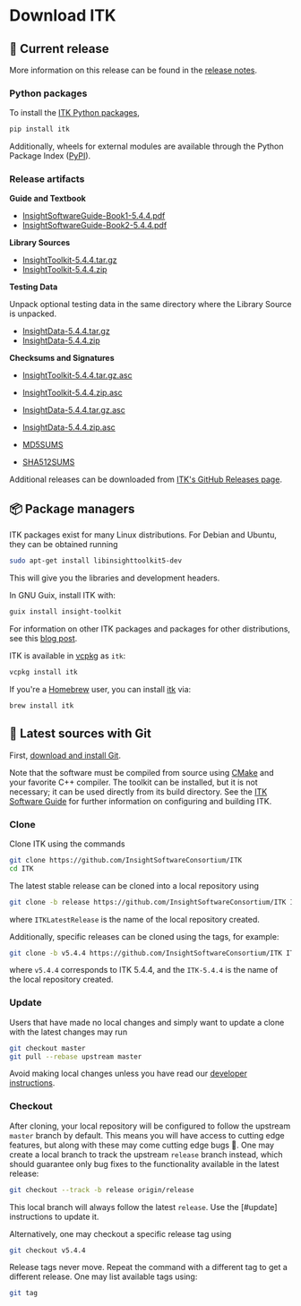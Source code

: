 Download ITK
============

💾 Current release
------------------

More information on this release can be found in the [release notes](releases/5.4.0.md).

### Python packages

To install the [ITK Python packages],

```bash
pip install itk
```

Additionally, wheels for external modules are available through the Python Package Index ([PyPI]).

### Release artifacts

**Guide and Textbook**

- [InsightSoftwareGuide-Book1-5.4.4.pdf](https://github.com/InsightSoftwareConsortium/ITK/releases/download/v5.4.4/InsightSoftwareGuide-Book1-5.4.4.pdf)
- [InsightSoftwareGuide-Book2-5.4.4.pdf](https://github.com/InsightSoftwareConsortium/ITK/releases/download/v5.4.4/InsightSoftwareGuide-Book2-5.4.4.pdf)

**Library Sources**

- [InsightToolkit-5.4.4.tar.gz](https://github.com/InsightSoftwareConsortium/ITK/releases/download/v5.4.4/InsightToolkit-5.4.4.tar.gz)
- [InsightToolkit-5.4.4.zip](https://github.com/InsightSoftwareConsortium/ITK/releases/download/v5.4.4/InsightToolkit-5.4.4.zip)

**Testing Data**

Unpack optional testing data in the same directory where the Library Source is unpacked.

- [InsightData-5.4.4.tar.gz](https://github.com/InsightSoftwareConsortium/ITK/releases/download/v5.4.4/InsightData-5.4.4.tar.gz)
- [InsightData-5.4.4.zip](https://github.com/InsightSoftwareConsortium/ITK/releases/download/v5.4.4/InsightData-5.4.4.zip)

**Checksums and Signatures**

- [InsightToolkit-5.4.4.tar.gz.asc](https://github.com/InsightSoftwareConsortium/ITK/releases/download/v5.4.4/InsightToolkit-5.4.4.tar.gz.asc)
- [InsightToolkit-5.4.4.zip.asc](https://github.com/InsightSoftwareConsortium/ITK/releases/download/v5.4.4/InsightToolkit-5.4.4.zip.asc)

- [InsightData-5.4.4.tar.gz.asc](https://github.com/InsightSoftwareConsortium/ITK/releases/download/v5.4.4/InsightData-5.4.4.tar.gz.asc)
- [InsightData-5.4.4.zip.asc](https://github.com/InsightSoftwareConsortium/ITK/releases/download/v5.4.4/InsightData-5.4.4.zip.asc)

- [MD5SUMS](https://github.com/InsightSoftwareConsortium/ITK/releases/download/v5.4.4/MD5SUMS)
- [SHA512SUMS](https://github.com/InsightSoftwareConsortium/ITK/releases/download/v5.4.4/SHA512SUMS)

Additional releases can be downloaded from [ITK's GitHub Releases page].

📦 Package managers
-------------------

ITK packages exist for many Linux distributions. For Debian and Ubuntu, they
can be obtained running

```bash
sudo apt-get install libinsighttoolkit5-dev
```

This will give you the libraries and development headers.

In GNU Guix, install ITK with:

```bash
guix install insight-toolkit
```

For information on other ITK packages and packages for other distributions, see
this [blog post].

ITK is available in [vcpkg] as `itk`:

```bash
vcpkg install itk
```

If you're a [Homebrew](https://brew.sh/) user, you can install [itk](https://formulae.brew.sh/formula/itk) via:

```bash
brew install itk
```

🚀 Latest sources with Git
--------------------------

First, [download and install Git](https://git-scm.com/downloads).

Note that the software must be compiled from source using [CMake] and your
favorite C++ compiler. The toolkit can be installed, but it is not necessary;
it can be used directly from its build directory. See the [ITK Software Guide]
for further information on configuring and building ITK.

### Clone

Clone ITK using the commands

```bash
git clone https://github.com/InsightSoftwareConsortium/ITK
cd ITK
```

The latest stable release can be cloned into a local repository using

```bash
git clone -b release https://github.com/InsightSoftwareConsortium/ITK ITKLatestRelease
```
where `ITKLatestRelease` is the name of the local repository created.

Additionally, specific releases can be cloned using the tags, for example:

```bash
git clone -b v5.4.4 https://github.com/InsightSoftwareConsortium/ITK ITK-5.4.4
```
where `v5.4.4` corresponds to ITK 5.4.4, and the `ITK-5.4.4` is the name
of the local repository created.

### Update

Users that have made no local changes and simply want to update a clone with
the latest changes may run

```bash
git checkout master
git pull --rebase upstream master
```

Avoid making local changes unless you have read our [developer
instructions](contributing/index.md).

### Checkout

After cloning, your local repository will be configured to follow the upstream
`master` branch by default. This means you will have access to cutting edge
features, but along with these may come cutting edge bugs :grimacing:. One may
create a local branch to track the upstream `release` branch instead, which
should guarantee only bug fixes to the functionality available in the latest
release:

```bash
git checkout --track -b release origin/release
```

This local branch will always follow the latest `release`. Use the [#update]
instructions to update it.

Alternatively, one may checkout a specific release tag using

```bash
git checkout v5.4.4
```

Release tags never move. Repeat the command with a different tag to get a
different release. One may list available tags using:

```bash
git tag
```

[blog post]: https://blog.kitware.com/itk-packages-in-linux-distributions/
[CMake]: https://cmake.org/
[Git]: https://git-scm.com
[GNU Guix]: https://guix.gnu.org/
[ITK Python packages]: https://itkpythonpackage.readthedocs.io/en/latest/Quick_start_guide.html
[ITK's GitHub Releases page]: https://github.com/InsightSoftwareConsortium/ITK/releases
[ITKPythonPackage]: https://itkpythonpackage.readthedocs.io/en/latest/index.html
[ITK Software Guide]: https://github.com/InsightSoftwareConsortium/ITKSoftwareGuide/releases
[PyPI]: https://pypi.org/search/?q=itk
[vcpkg]: https://github.com/microsoft/vcpkg
